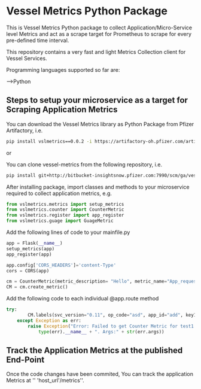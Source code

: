 # Vessel Metrics Python Package
This is Vessel Metrics Python package to collect Application/Micro-Service level Metrics and act as a scrape target for Prometheus to scrape for every pre-defined time interval.

This repository contains a very fast and light Metrics Collection client for Vessel Services.

Programming languages supported so far are:

-->Python

## Steps to setup your microservice as a target for Scraping Application Metrics
You can download the Vessel Metrics library as Python Package from Pfizer Artifactory, i.e.

```bash
pip install vslmetrics==0.0.2 -i https://artifactory-oh.pfizer.com/artifactory/api/pypi/vessel-py-dev-local/simple
```
or

You can clone vessel-metrics from the following repository, i.e.
```bash
pip install git+http://bitbucket-insightsnow.pfizer.com:7990/scm/ga/vessel-metrics.git
```

After installing package, import classes and methods to your microservice required to collect application metrics, e.g.

```python
from vslmetrics.metrics import setup_metrics
from vslmetrics.counter import CounterMetric
from vslmetrics.register import app_register
from vslmetrics.guage import GuageMetric
```
Add the following lines of code to your mainfile.py

```python
app = Flask(__name__)
setup_metrics(app)
app_register(app)

app.config['CORS_HEADERS']='content-Type'
cors = CORS(app)

cm = CounterMetric(metric_description= "Hello", metric_name="App_requests_count", metric_key_value= {"key1":"qw12er34ty56"}, svc_version="0.1", op_code="zxcv", app_id="1011")
CM = cm.create_metric()
```
Add the following code to each individual @app.route method
```python
try:
        CM.labels(svc_version="0.11", op_code="asd", app_id="add", key1 = "dad").inc()
    except Exception as err:
        raise Exception("Error: Failed to get Counter Metric for test1 path." +
            type(err).__name__ + ". Args:" + str(err.args))
```

## Track the Application Metrics at the published End-Point

Once the code changes have been commited, You can track the application Metrics at '' 'host_url'/metrics''.
